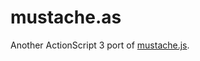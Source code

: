 mustache.as
===========

Another ActionScript 3 port of [mustache.js][].


[mustache.js]: https://github.com/janl/mustache.js.git
